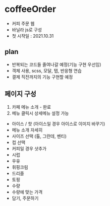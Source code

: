 # coffeeOrder

- 커피 주문 웹
- 바닐라 js로 구성
- 첫 시작일 : 2021.10.31

## plan 
- 반복되는 코드들 줄여나갈 예정(기능 구현 우선임)
- 객체 사용, scss, 모달, 탭, 반응형 연습
- 결제 직전까지의 기능 구현할 예정

## 페이지 구성
1. 카페 메뉴 소개 - 완료
2. 메뉴 클릭시 상세메뉴 설정 가능
  - 아이스 / 핫 (아이스일 경우 아이스로 이미지 바꾸기)
  - 메뉴 소개 자세히 
  - 사이즈 선택 (톨, 그란데, 벤티)
  - 컵 선택
  - 커피일 경우 샷추가
  - 시럽
  - 우유
  - 휘핑크림
  - 드리즐
  - 토핑
  - 수량
  - 수량에 맞는 가격
  - 담기, 주문하기